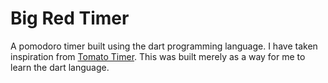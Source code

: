 # Big Red Timer

A pomodoro timer built using the dart programming language. I have taken inspiration from [Tomato Timer](https://tomato-timer.com). This was built merely as a way for me to learn the dart language.
